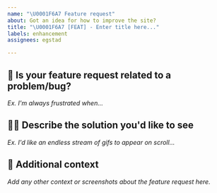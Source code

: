 ```yaml
---
name: "\U0001F6A7 Feature request"
about: Got an idea for how to improve the site?
title: "\U0001F6A7 [FEAT] - Enter title here..."
labels: enhancement
assignees: egstad

---
```


## 🐞 Is your feature request related to a problem/bug?
_Ex. I'm always frustrated when..._

## 👍🏽 Describe the solution you'd like to see
_Ex. I'd like an endless stream of gifs to appear on scroll..._

## 📝 Additional context
_Add any other context or screenshots about the feature request here._
